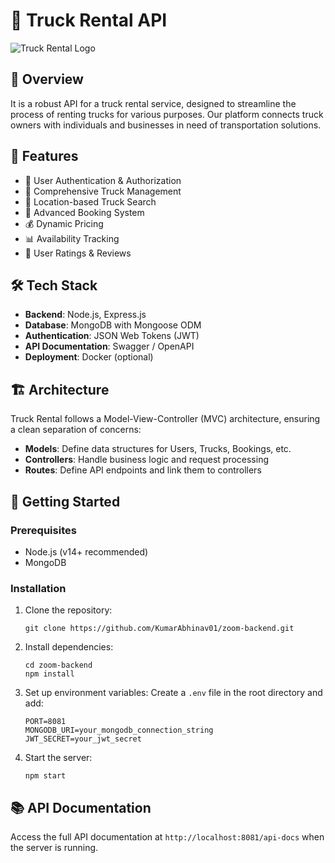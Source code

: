 # 🚚 Truck Rental API

![Truck Rental Logo](https://st5.depositphotos.com/67903508/65403/v/450/depositphotos_654039314-stock-illustration-digital-illustration-trucking-company-brand.jpg)

## 🌟 Overview

It is a robust API for a truck rental service, designed to streamline the process of renting trucks for various purposes. Our platform connects truck owners with individuals and businesses in need of transportation solutions.

## 🚀 Features

- 🔐 User Authentication & Authorization
- 🚛 Comprehensive Truck Management
- 📍 Location-based Truck Search
- 📅 Advanced Booking System
- 💰 Dynamic Pricing
- 📊 Availability Tracking
- 🌟 User Ratings & Reviews

## 🛠 Tech Stack

- **Backend**: Node.js, Express.js
- **Database**: MongoDB with Mongoose ODM
- **Authentication**: JSON Web Tokens (JWT)
- **API Documentation**: Swagger / OpenAPI
- **Deployment**: Docker (optional)

## 🏗 Architecture

Truck Rental follows a Model-View-Controller (MVC) architecture, ensuring a clean separation of concerns:

- **Models**: Define data structures for Users, Trucks, Bookings, etc.
- **Controllers**: Handle business logic and request processing
- **Routes**: Define API endpoints and link them to controllers

## 🚀 Getting Started

### Prerequisites

- Node.js (v14+ recommended)
- MongoDB

### Installation

1. Clone the repository:
   ```
   git clone https://github.com/KumarAbhinav01/zoom-backend.git
   ```

2. Install dependencies:
   ```
   cd zoom-backend
   npm install
   ```

3. Set up environment variables:
   Create a `.env` file in the root directory and add:
   ```
   PORT=8081
   MONGODB_URI=your_mongodb_connection_string
   JWT_SECRET=your_jwt_secret
   ```

4. Start the server:
   ```
   npm start
   ```

## 📚 API Documentation

Access the full API documentation at `http://localhost:8081/api-docs` when the server is running.

